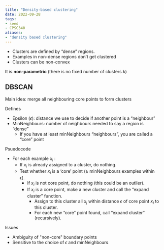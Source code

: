 ```yaml
---
title: "Density-based clustering"
date: 2022-09-28
tags:
- seed
- CPSC340
aliases:
- "density based clustering"
---
```


- Clusters are defined by “dense” regions.
- Examples in non-dense regions don’t get clustered
- Clusters can be non-convex

It is **non-parametric** (there is no fixed number of clusters $k$)

## DBSCAN
Main idea: merge all neighbouring core points to form clusters

Defines
- Epsilon ($\epsilon$): distance we use to decide if another point is a “neighbour”
- MinNeighbours: number of neighbours needed to say a region is “dense”
	- If you have at least minNeighbours “neighbours”, you are called a “core” point

Psuedocode
- For each example $x_i$ :
	- If $x_i$ is already assigned to a cluster, do nothing.
	- Test whether $x_i$ is a ‘core’ point ($\geq$ minNeighbours examples within $\epsilon$).
		- If $x_i$ is not core point, do nothing (this could be an outlier).
		- If $x_i$ is a core point, make a new cluster and call the “expand cluster” function.
			- Assign to this cluster all $x_j$ within distance $\epsilon$ of core point $x_i$ to this cluster. 
			- For each new “core” point found, call “expand cluster” (recursively).

Issues
- Ambiguity of "non-core" boundary points
- Sensitive to the choice of $\epsilon$ and minNeighbours
